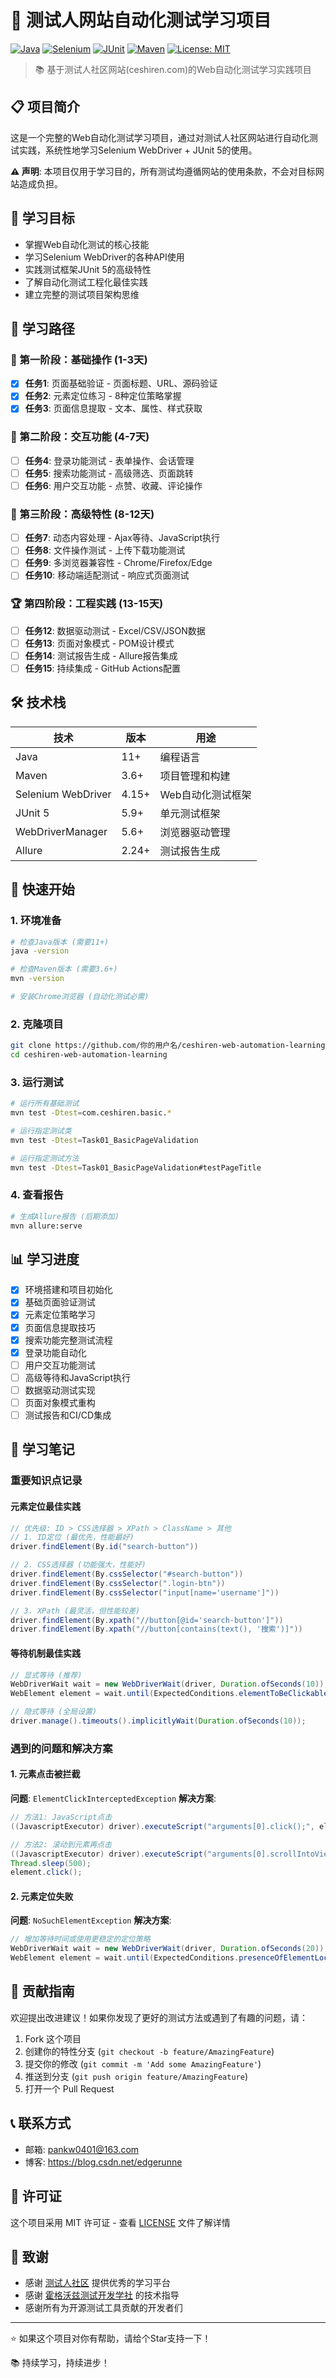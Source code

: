 # 🚀 测试人网站自动化测试学习项目

[![Java](https://img.shields.io/badge/Java-11+-blue.svg)](https://www.oracle.com/java/)
[![Selenium](https://img.shields.io/badge/Selenium-4.15+-green.svg)](https://selenium.dev/)
[![JUnit](https://img.shields.io/badge/JUnit-5.9+-orange.svg)](https://junit.org/junit5/)
[![Maven](https://img.shields.io/badge/Maven-3.6+-red.svg)](https://maven.apache.org/)
[![License: MIT](https://img.shields.io/badge/License-MIT-yellow.svg)](https://opensource.org/licenses/MIT)

> 📚 基于测试人社区网站(ceshiren.com)的Web自动化测试学习实践项目

## 📋 项目简介

这是一个完整的Web自动化测试学习项目，通过对测试人社区网站进行自动化测试实践，系统性地学习Selenium WebDriver + JUnit 5的使用。

**⚠️ 声明**: 本项目仅用于学习目的，所有测试均遵循网站的使用条款，不会对目标网站造成负担。

## 🎯 学习目标

- 掌握Web自动化测试的核心技能
- 学习Selenium WebDriver的各种API使用
- 实践测试框架JUnit 5的高级特性
- 了解自动化测试工程化最佳实践
- 建立完整的测试项目架构思维

## 📖 学习路径

### 🥇 第一阶段：基础操作 (1-3天)
- [x] **任务1**: 页面基础验证 - 页面标题、URL、源码验证
- [x] **任务2**: 元素定位练习 - 8种定位策略掌握
- [x] **任务3**: 页面信息提取 - 文本、属性、样式获取

### 🥈 第二阶段：交互功能 (4-7天)
- [ ] **任务4**: 登录功能测试 - 表单操作、会话管理
- [ ] **任务5**: 搜索功能测试 - 高级筛选、页面跳转
- [ ] **任务6**: 用户交互功能 - 点赞、收藏、评论操作

### 🥉 第三阶段：高级特性 (8-12天)
- [ ] **任务7**: 动态内容处理 - Ajax等待、JavaScript执行
- [ ] **任务8**: 文件操作测试 - 上传下载功能测试
- [ ] **任务9**: 多浏览器兼容性 - Chrome/Firefox/Edge
- [ ] **任务10**: 移动端适配测试 - 响应式页面测试

### 🏆 第四阶段：工程实践 (13-15天)
- [ ] **任务12**: 数据驱动测试 - Excel/CSV/JSON数据
- [ ] **任务13**: 页面对象模式 - POM设计模式
- [ ] **任务14**: 测试报告生成 - Allure报告集成
- [ ] **任务15**: 持续集成 - GitHub Actions配置

## 🛠️ 技术栈

| 技术 | 版本 | 用途 |
|------|------|------|
| Java | 11+ | 编程语言 |
| Maven | 3.6+ | 项目管理和构建 |
| Selenium WebDriver | 4.15+ | Web自动化测试框架 |
| JUnit 5 | 5.9+ | 单元测试框架 |
| WebDriverManager | 5.6+ | 浏览器驱动管理 |
| Allure | 2.24+ | 测试报告生成 |

## 🚀 快速开始

### 1. 环境准备
```bash
# 检查Java版本 (需要11+)
java -version

# 检查Maven版本 (需要3.6+)
mvn -version

# 安装Chrome浏览器 (自动化测试必需)
```

### 2. 克隆项目
```bash
git clone https://github.com/你的用户名/ceshiren-web-automation-learning.git
cd ceshiren-web-automation-learning
```

### 3. 运行测试
```bash
# 运行所有基础测试
mvn test -Dtest=com.ceshiren.basic.*

# 运行指定测试类
mvn test -Dtest=Task01_BasicPageValidation

# 运行指定测试方法
mvn test -Dtest=Task01_BasicPageValidation#testPageTitle
```

### 4. 查看报告
```bash
# 生成Allure报告 (后期添加)
mvn allure:serve
```

## 📊 学习进度

- [x] 环境搭建和项目初始化
- [x] 基础页面验证测试
- [x] 元素定位策略学习
- [x] 页面信息提取技巧
- [x] 搜索功能完整测试流程
- [x] 登录功能自动化
- [ ] 用户交互功能测试
- [ ] 高级等待和JavaScript执行
- [ ] 数据驱动测试实现
- [ ] 页面对象模式重构
- [ ] 测试报告和CI/CD集成

## 📝 学习笔记

### 重要知识点记录

#### 元素定位最佳实践
```java
// 优先级: ID > CSS选择器 > XPath > ClassName > 其他
// 1. ID定位 (最优先，性能最好)
driver.findElement(By.id("search-button"))

// 2. CSS选择器 (功能强大，性能好)
driver.findElement(By.cssSelector("#search-button"))
driver.findElement(By.cssSelector(".login-btn"))
driver.findElement(By.cssSelector("input[name='username']"))

// 3. XPath (最灵活，但性能较差)
driver.findElement(By.xpath("//button[@id='search-button']"))
driver.findElement(By.xpath("//button[contains(text(), '搜索')]"))
```

#### 等待机制最佳实践
```java
// 显式等待 (推荐)
WebDriverWait wait = new WebDriverWait(driver, Duration.ofSeconds(10));
WebElement element = wait.until(ExpectedConditions.elementToBeClickable(By.id("button")));

// 隐式等待 (全局设置)
driver.manage().timeouts().implicitlyWait(Duration.ofSeconds(10));
```

### 遇到的问题和解决方案

#### 1. 元素点击被拦截
**问题**: `ElementClickInterceptedException`
**解决方案**:
```java
// 方法1: JavaScript点击
((JavascriptExecutor) driver).executeScript("arguments[0].click();", element);

// 方法2: 滚动到元素再点击
((JavascriptExecutor) driver).executeScript("arguments[0].scrollIntoView(true);", element);
Thread.sleep(500);
element.click();
```

#### 2. 元素定位失败
**问题**: `NoSuchElementException`
**解决方案**:
```java
// 增加等待时间或使用更稳定的定位策略
WebDriverWait wait = new WebDriverWait(driver, Duration.ofSeconds(20));
WebElement element = wait.until(ExpectedConditions.presenceOfElementLocated(locator));
```

## 🤝 贡献指南

欢迎提出改进建议！如果你发现了更好的测试方法或遇到了有趣的问题，请：

1. Fork 这个项目
2. 创建你的特性分支 (`git checkout -b feature/AmazingFeature`)
3. 提交你的修改 (`git commit -m 'Add some AmazingFeature'`)
4. 推送到分支 (`git push origin feature/AmazingFeature`)
5. 打开一个 Pull Request

## 📞 联系方式
- 邮箱: pankw0401@163.com
- 博客: https://blog.csdn.net/edgerunne

## 📄 许可证

这个项目采用 MIT 许可证 - 查看 [LICENSE](LICENSE) 文件了解详情

## 🙏 致谢

- 感谢 [测试人社区](https://ceshiren.com/) 提供优秀的学习平台
- 感谢 [霍格沃兹测试开发学社](https://ceshiren.com/) 的技术指导
- 感谢所有为开源测试工具贡献的开发者们

---

⭐ 如果这个项目对你有帮助，请给个Star支持一下！

📚 持续学习，持续进步！